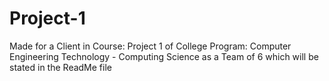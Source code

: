 # Project-1
Made for a Client in Course: Project 1 of College Program: Computer Engineering Technology - Computing Science as a Team of 6 which will be stated in the ReadMe file
